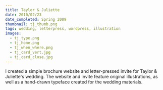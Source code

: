```yaml
---
title: Taylor & Juliette
date: 2010/02/23
date_completed: Spring 2009
thumbnail: tj_thumb.png
tags: wedding, letterpress, wordpress, illustration
images:
  - tj_type.png
  - tj_home.png
  - tj_when_where.png
  - tj_card_vert.jpg
  - tj_card_close.jpg
---
```


I created a simple brochure website and letter-pressed invite for Taylor & Juliette's wedding. The website and invite feature original illustrations, as well as a hand-drawn typeface created for the wedding materials.
